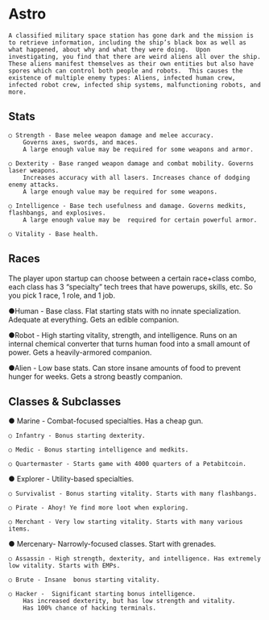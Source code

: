 Astro
====

	A classified military space station has gone dark and the mission is to retrieve information, including the ship’s black box as well as what happened, about why and what they were doing.  Upon investigating, you find that there are weird aliens all over the ship.  These aliens manifest themselves as their own entities but also have spores which can control both people and robots.  This causes the existence of multiple enemy types: Aliens, infected human crew, infected robot crew, infected ship systems, malfunctioning robots, and more.


Stats
-----
    ○ Strength - Base melee weapon damage and melee accuracy.  
        Governs axes, swords, and maces. 
        A large enough value may be required for some weapons and armor.

    ○ Dexterity - Base ranged weapon damage and combat mobility. Governs laser weapons. 
        Increases accuracy with all lasers. Increases chance of dodging enemy attacks. 
        A large enough value may be required for some weapons.

    ○ Intelligence - Base tech usefulness and damage. Governs medkits, flashbangs, and explosives. 
        A large enough value may be  required for certain powerful armor.

    ○ Vitality - Base health.



Races
-----
The player upon startup can choose between a certain race+class combo, each class has 3 “specialty” tech trees that have powerups, skills, etc.  So you pick 1 race, 1 role, and 1 job.

●Human - Base class. Flat starting stats with no innate specialization. Adequate at everything. Gets an edible companion.

●Robot - High starting vitality, strength, and intelligence. Runs on an internal chemical converter that turns human food into a small amount of power. Gets a heavily-armored companion.

●Alien - Low base stats. Can store insane amounts of food to prevent hunger for weeks. Gets a strong beastly companion.



Classes & Subclasses 
--------------------
● Marine - Combat-focused specialties. Has a cheap gun.

    ○ Infantry - Bonus starting dexterity. 
    
    ○ Medic - Bonus starting intelligence and medkits. 
    
    ○ Quartermaster - Starts game with 4000 quarters of a Petabitcoin.

● Explorer - Utility-based specialties.

    ○ Survivalist - Bonus starting vitality. Starts with many flashbangs.
    
    ○ Pirate - Ahoy! Ye find more loot when exploring. 
    
    ○ Merchant - Very low starting vitality. Starts with many various items. 

● Mercenary- Narrowly-focused classes. Start with grenades.

    ○ Assassin - High strength, dexterity, and intelligence. Has extremely low vitality. Starts with EMPs.
    
    ○ Brute - Insane  bonus starting vitality. 
    
    ○ Hacker -  Significant starting bonus intelligence. 
        Has increased dexterity, but has low strength and vitality. 
        Has 100% chance of hacking terminals.

